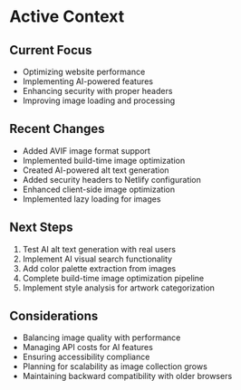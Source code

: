# Active Context

## Current Focus
- Optimizing website performance
- Implementing AI-powered features
- Enhancing security with proper headers
- Improving image loading and processing

## Recent Changes
- Added AVIF image format support
- Implemented build-time image optimization
- Created AI-powered alt text generation
- Added security headers to Netlify configuration
- Enhanced client-side image optimization
- Implemented lazy loading for images

## Next Steps
1. Test AI alt text generation with real users
2. Implement AI visual search functionality
3. Add color palette extraction from images
4. Complete build-time image optimization pipeline
5. Implement style analysis for artwork categorization

## Considerations
- Balancing image quality with performance
- Managing API costs for AI features
- Ensuring accessibility compliance
- Planning for scalability as image collection grows
- Maintaining backward compatibility with older browsers
